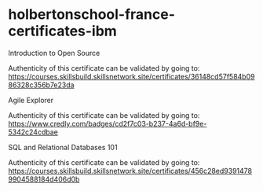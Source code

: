 # holbertonschool-france-certificates-ibm

Introduction to Open Source

Authenticity of this certificate can be validated by going to:
https://courses.skillsbuild.skillsnetwork.site/certificates/36148cd57f584b0986328c356b7e23da

Agile Explorer

Authenticity of this certificate can be validated by going to: 
https://www.credly.com/badges/cd2f7c03-b237-4a6d-bf9e-5342c24cdbae

SQL and Relational Databases 101

Authenticity of this certificate can be validated by going to:
https://courses.skillsbuild.skillsnetwork.site/certificates/456c28ed93914789904588184d406d0b
